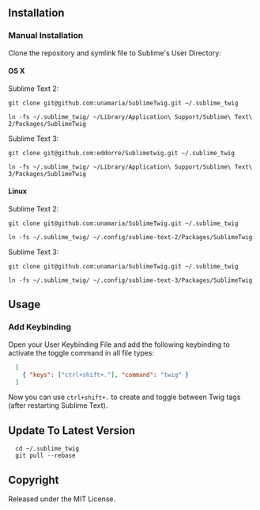 ## Installation

### Manual Installation

Clone the repository and symlink file to Sublime's User Directory:

#### OS X

Sublime Text 2:

```
git clone git@github.com:unamaria/SublimeTwig.git ~/.sublime_twig

ln -fs ~/.sublime_twig/ ~/Library/Application\ Support/Sublime\ Text\ 2/Packages/SublimeTwig

```

Sublime Text 3:

```
git clone git@github.com:eddorre/Sublimetwig.git ~/.sublime_twig

ln -fs ~/.sublime_twig/ ~/Library/Application\ Support/Sublime\ Text\ 3/Packages/SublimeTwig

```

#### Linux

Sublime Text 2:

```
git clone git@github.com:unamaria/SublimeTwig.git ~/.sublime_twig

ln -fs ~/.sublime_twig/ ~/.config/sublime-text-2/Packages/SublimeTwig
```

Sublime Text 3:

```
git clone git@github.com:unamaria/SublimeTwig.git ~/.sublime_twig

ln -fs ~/.sublime_twig/ ~/.config/sublime-text-3/Packages/SublimeTwig
```

## Usage

### Add Keybinding

Open your User Keybinding File and add the following keybinding to activate the toggle command in all file types:

```json
  [
    { "keys": ["ctrl+shift+."], "command": "twig" }
  ]
```

Now you can use `ctrl+shift+.` to create and toggle between Twig tags (after restarting Sublime Text).

## Update To Latest Version

```
  cd ~/.sublime_twig
  git pull --rebase
```

## Copyright

Released under the MIT License.
